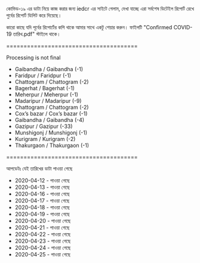 কোভিড-১৯ এর ডাটা নিয়ে কাজ করার জন্য iedcr এর সাইটে গেলাম, দেখা যাচ্ছে এরা সর্বশেষ ডিটেইল রিপোর্ট রেখে পুর্বের রিপোর্ট ডিলিট করে দিয়েছে।


কারো কাছে যদি পূর্বের রিপোর্টের কপি থাকে আমার সাথে একটু শেয়ার করুন। ফাইলটি "Confirmed COVID-19 তারিখ.pdf" স্টাইলে থাকে।


======================================

Processing is not final
* Gaibandha / Gaibandha (-1)
* Faridpur / Faridpur (-1)
* Chattogram / Chattogram (-2)
* Bagerhat / Bagerhat (-1)
* Meherpur / Meherpur (-1)
* Madaripur / Madaripur (-9)
* Chattogram / Chattogram (-2)
* Cox’s bazar / Cox’s bazar (-1)
* Gaibandha / Gaibandha (-4)
* Gazipur / Gazipur (-33)
* Munshigonj / Munshigonj (-1)
* Kurigram / Kurigram (-2)
* Thakurgaon / Thakurgaon (-1)


======================================



আপডেটঃ যেই তারিখের ডাটা পাওয়া গেছে
* 2020-04-12 - পাওয়া গেছে
* 2020-04-13 - পাওয়া গেছে
* 2020-04-16 - পাওয়া গেছে
* 2020-04-17 - পাওয়া গেছে
* 2020-04-18 - পাওয়া গেছে
* 2020-04-19 - পাওয়া গেছে
* 2020-04-20 - পাওয়া গেছে
* 2020-04-21 - পাওয়া গেছে
* 2020-04-22 - পাওয়া গেছে
* 2020-04-23 - পাওয়া গেছে
* 2020-04-24 - পাওয়া গেছে
* 2020-04-25 - পাওয়া গেছে
